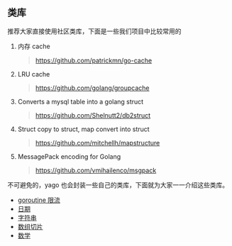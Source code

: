 ## 类库
推荐大家直接使用社区类库，下面是一些我们项目中比较常用的
1. 内存 cache
    >https://github.com/patrickmn/go-cache
2. LRU cache
    >https://github.com/golang/groupcache
3. Converts a mysql table into a golang struct
    >https://github.com/Shelnutt2/db2struct
4. Struct copy to struct, map convert into struct
    >https://github.com/mitchellh/mapstructure
5. MessagePack encoding for Golang
    >https://github.com/vmihailenco/msgpack


不可避免的，yago 也会封装一些自己的类库，下面就为大家一一介绍这些类库。

* [goroutine 限流](/library/sema.md)
* [日期](/library/date.md)
* [字符串](/library/str.md)
* [数组切片](/library/arr.md)
* [数学](/library/math.md)
